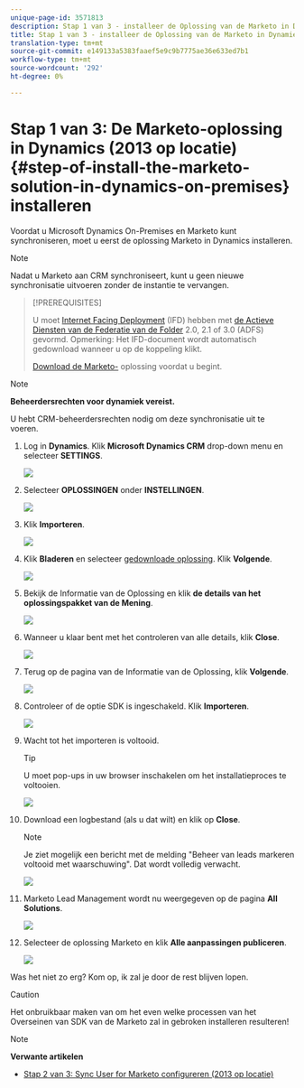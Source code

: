 ```yaml
---
unique-page-id: 3571813
description: Stap 1 van 3 - installeer de Oplossing van de Marketo in Dynamiek (2013 On-Premises) - Marketo Docs - de Documentatie van het Product
title: Stap 1 van 3 - installeer de Oplossing van de Marketo in Dynamiek (2013 On-Premises)
translation-type: tm+mt
source-git-commit: e149133a5383faaef5e9c9b7775ae36e633ed7b1
workflow-type: tm+mt
source-wordcount: '292'
ht-degree: 0%

---
```



# Stap 1 van 3: De Marketo-oplossing in Dynamics (2013 op locatie) {#step-of-install-the-marketo-solution-in-dynamics-on-premises} installeren

Voordat u Microsoft Dynamics On-Premises en Marketo kunt synchroniseren, moet u eerst de oplossing Marketo in Dynamics installeren.

>[!NOTE]
>
>Nadat u Marketo aan CRM synchroniseert, kunt u geen nieuwe synchronisatie uitvoeren zonder de instantie te vervangen.

>[!PREREQUISITES]
>
>U moet [Internet Facing Deployment](http://www.microsoft.com/en-us/download/confirmation.aspx?id=41701) (IFD) hebben met [de Actieve Diensten van de Federatie van de Folder](https://msdn.microsoft.com/en-us/library/bb897402.aspx) 2.0, 2.1 of 3.0 (ADFS) gevormd. Opmerking: Het IFD-document wordt automatisch gedownload wanneer u op de koppeling klikt.
>
>[Download de Marketo-](../../../../../product-docs/crm-sync/microsoft-dynamics-sync/sync-setup/download-the-marketo-lead-management-solution.md) oplossing voordat u begint.

>[!NOTE]
>
>**Beheerdersrechten voor dynamiek vereist.**
>
>U hebt CRM-beheerdersrechten nodig om deze synchronisatie uit te voeren.

1. Log in **Dynamics**. Klik **Microsoft Dynamics CRM** drop-down menu en selecteer **SETTINGS**.

   ![](assets/image2014-12-11-10-3a39-3a41.png)

1. Selecteer **OPLOSSINGEN** onder **INSTELLINGEN**.

   ![](assets/image2014-12-11-10-3a39-3a51.png)

1. Klik **Importeren**.

   ![](assets/image2015-3-26-9-3a52-3a10.png)

1. Klik **Bladeren** en selecteer [gedownloade oplossing](../../../../../product-docs/crm-sync/microsoft-dynamics-sync/sync-setup/download-the-marketo-lead-management-solution.md). Klik **Volgende**.

   ![](assets/image2015-3-26-9-3a54-3a1.png)

1. Bekijk de Informatie van de Oplossing en klik **de details van het oplossingspakket van de Mening**.

   ![](assets/image2015-11-18-11-3a12-3a8.png)

1. Wanneer u klaar bent met het controleren van alle details, klik **Close**.

   ![](assets/image2015-10-9-14-3a57-3a3.png)

1. Terug op de pagina van de Informatie van de Oplossing, klik **Volgende**.

   ![](assets/image2015-3-26-9-3a55-3a17.png)

1. Controleer of de optie SDK is ingeschakeld. Klik **Importeren**.

   ![](assets/image2015-3-26-10-3a3-3a11.png)

1. Wacht tot het importeren is voltooid.

   >[!TIP]
   >
   >U moet pop-ups in uw browser inschakelen om het installatieproces te voltooien.

   ![](assets/image2014-12-11-10-3a41-3a5.png)

1. Download een logbestand (als u dat wilt) en klik op **Close**.

   >[!NOTE]
   >
   >Je ziet mogelijk een bericht met de melding &quot;Beheer van leads markeren voltooid met waarschuwing&quot;. Dat wordt volledig verwacht.

   ![](assets/image2014-12-11-10-3a41-3a14.png)

1. Marketo Lead Management wordt nu weergegeven op de pagina **All Solutions**.

   ![](assets/image2015-3-26-10-3a1-3a21.png)

1. Selecteer de oplossing Marketo en klik **Alle aanpassingen publiceren**.

   ![](assets/image2014-12-11-10-3a41-3a32.png)

Was het niet zo erg? Kom op, ik zal je door de rest blijven lopen.

>[!CAUTION]
>
>Het onbruikbaar maken van om het even welke processen van het Overseinen van SDK van de Marketo zal in gebroken installeren resulteren!

>[!NOTE]
>
>**Verwante artikelen**
>
>* [Stap 2 van 3: Sync User for Marketo configureren (2013 op locatie)](step-2-of-3-configure.md)

>



